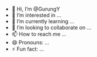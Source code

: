 - 👋 Hi, I’m @GurungY
- 👀 I’m interested in ...
- 🌱 I’m currently learning ...
- 💞️ I’m looking to collaborate on ...
- 📫 How to reach me ...
- 😄 Pronouns: ...
- ⚡ Fun fact: ...

<!---
GurungY/GurungY is a ✨ special ✨ repository because its `README.md` (this file) appears on your GitHub profile.
You can click the Preview link to take a look at your changes.
--->
